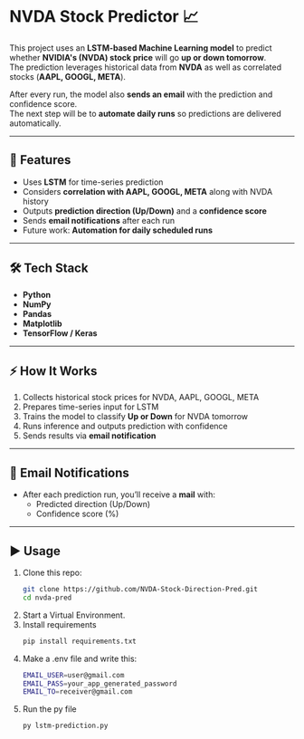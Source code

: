 # NVDA Stock Predictor 📈

This project uses an **LSTM-based Machine Learning model** to predict whether **NVIDIA's (NVDA) stock price** will go **up or down tomorrow**.  
The prediction leverages historical data from **NVDA** as well as correlated stocks (**AAPL, GOOGL, META**).  

After every run, the model also **sends an email** with the prediction and confidence score.  
The next step will be to **automate daily runs** so predictions are delivered automatically.

---

## 🚀 Features
- Uses **LSTM** for time-series prediction  
- Considers **correlation with AAPL, GOOGL, META** along with NVDA history  
- Outputs **prediction direction (Up/Down)** and a **confidence score**  
- Sends **email notifications** after each run  
- Future work: **Automation for daily scheduled runs**  

---

## 🛠️ Tech Stack
- **Python**  
- **NumPy**  
- **Pandas**  
- **Matplotlib**  
- **TensorFlow / Keras**  


---

## ⚡ How It Works
1. Collects historical stock prices for NVDA, AAPL, GOOGL, META  
2. Prepares time-series input for LSTM  
3. Trains the model to classify **Up or Down** for NVDA tomorrow  
4. Runs inference and outputs prediction with confidence  
5. Sends results via **email notification**  

---

## 📧 Email Notifications
- After each prediction run, you’ll receive a **mail** with:  
  - Predicted direction (Up/Down)  
  - Confidence score (%)  

---

## ▶️ Usage
1. Clone this repo:
   ```bash
   git clone https://github.com/NVDA-Stock-Direction-Pred.git
   cd nvda-pred
2. Start a Virtual Environment.
3. Install requirements
   ```bash
   pip install requirements.txt
4. Make a .env file and write this:
   ```bash
   EMAIL_USER=user@gmail.com
   EMAIL_PASS=your_app_generated_password
   EMAIL_TO=receiver@gmail.com
5. Run the py file
   ```bash
   py lstm-prediction.py




